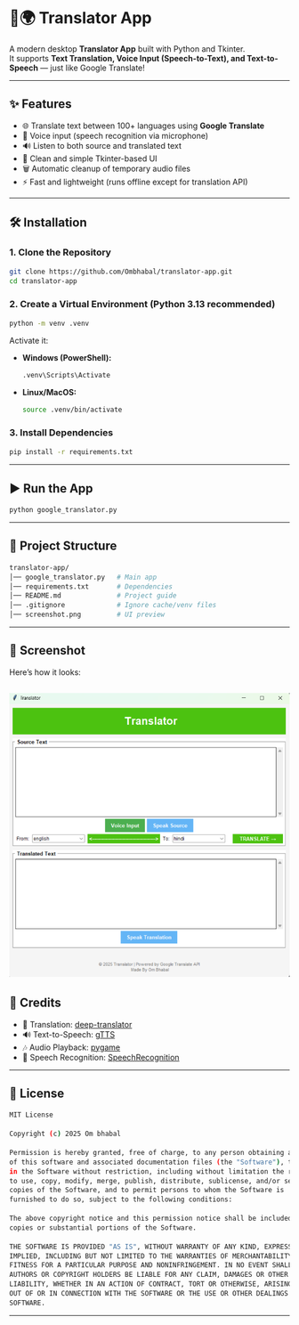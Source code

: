 # 🎤🌍 Translator App

A modern desktop **Translator App** built with Python and Tkinter.  
It supports **Text Translation, Voice Input (Speech-to-Text), and Text-to-Speech** — just like Google Translate!  


---

## ✨ Features
- 🌐 Translate text between 100+ languages using **Google Translate**
- 🎤 Voice input (speech recognition via microphone)
- 🔊 Listen to both source and translated text
- 🎨 Clean and simple Tkinter-based UI
- 🗑️ Automatic cleanup of temporary audio files
- ⚡ Fast and lightweight (runs offline except for translation API)

---

## 🛠️ Installation

### 1. Clone the Repository
```bash
git clone https://github.com/Ombhabal/translator-app.git
cd translator-app
```

### 2. Create a Virtual Environment (Python 3.13 recommended)
```bash
python -m venv .venv
```
Activate it:
- **Windows (PowerShell):**
  ```bash
  .venv\Scripts\Activate
  ```
- **Linux/MacOS:**
  ```bash
  source .venv/bin/activate
  ```

### 3. Install Dependencies
```bash
pip install -r requirements.txt
```
---

## ▶️ Run the App
```bash
python google_translator.py
```
---
## 📂 Project Structure
```bash
translator-app/
│── google_translator.py   # Main app
│── requirements.txt       # Dependencies
│── README.md              # Project guide
│── .gitignore             # Ignore cache/venv files
│── screenshot.png         # UI preview
```
---
## 📸 Screenshot
Here’s how it looks:

![App Screenshot](screenshot.png)
---
## 🙌 Credits
- 📝 Translation: [deep-translator](https://pypi.org/project/deep-translator/)
- 🔊 Text-to-Speech: [gTTS](https://pypi.org/project/gTTS/)
- 🎶 Audio Playback: [pygame](https://www.pygame.org/)
- 🎤 Speech Recognition: [SpeechRecognition](https://pypi.org/project/SpeechRecognition/)
---
## 📄 License
```bash
MIT License

Copyright (c) 2025 Om bhabal

Permission is hereby granted, free of charge, to any person obtaining a copy
of this software and associated documentation files (the "Software"), to deal
in the Software without restriction, including without limitation the rights
to use, copy, modify, merge, publish, distribute, sublicense, and/or sell
copies of the Software, and to permit persons to whom the Software is
furnished to do so, subject to the following conditions:

The above copyright notice and this permission notice shall be included in all
copies or substantial portions of the Software.

THE SOFTWARE IS PROVIDED "AS IS", WITHOUT WARRANTY OF ANY KIND, EXPRESS OR
IMPLIED, INCLUDING BUT NOT LIMITED TO THE WARRANTIES OF MERCHANTABILITY,
FITNESS FOR A PARTICULAR PURPOSE AND NONINFRINGEMENT. IN NO EVENT SHALL THE
AUTHORS OR COPYRIGHT HOLDERS BE LIABLE FOR ANY CLAIM, DAMAGES OR OTHER
LIABILITY, WHETHER IN AN ACTION OF CONTRACT, TORT OR OTHERWISE, ARISING FROM,
OUT OF OR IN CONNECTION WITH THE SOFTWARE OR THE USE OR OTHER DEALINGS IN THE
SOFTWARE.
```
---
